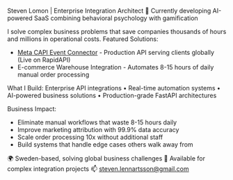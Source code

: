 Steven Lomon | Enterprise Integration Architect
🚀 Currently developing AI-powered SaaS combining behavioral psychology with gamification

I solve complex business problems that save companies thousands of hours and millions in operational costs.
Featured Solutions:
* [Meta CAPI Event Connector](https://rapidapi.com/StevenLomon/api/meta-capi-event-connector) - Production API serving clients globally (Live on RapidAPI)
* E-commerce Warehouse Integration - Automates 8-15 hours of daily manual order processing

What I Build:
Enterprise API integrations • Real-time automation systems • AI-powered business solutions • Production-grade FastAPI architectures

Business Impact:
* Eliminate manual workflows that waste 8-15 hours daily
* Improve marketing attribution with 99.9% data accuracy
* Scale order processing 10x without additional staff
* Build systems that handle edge cases others walk away from

🌍 Sweden-based, solving global business challenges
💼 Available for complex integration projects
📫 steven.lennartsson@gmail.com
